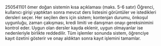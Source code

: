 250541101
ömer doğan 
sistemin kısa açıklaması (maks. 5-6 satır)
Öğrenci, kullanıcı girişi yaptıktan sonra mevcut ders listesini görüntüler ve istedikleri dersleri seçer.
Her seçilen ders için sistem; kontenjan durumu, önkoşul uygunluğu, zaman çakışması, kredi limiti ve danışman onayı gereksinimini kontrol eder.
Uygun olan dersler kayda eklenir, uygun olmayanlar ise nedenleriyle birlikte reddedilir.
Tüm işlemler sonunda sistem, öğrenciye kayıt özetini gösterir ve onay aldıktan sonra kayıt işlemini tamamlar.
